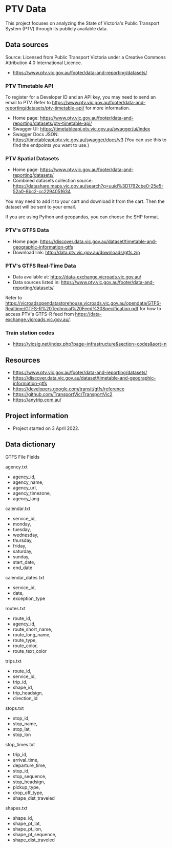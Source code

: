 # PTV Data 

This project focuses on analyzing the State of Victoria's Public Transport System (PTV) through its publicly available data.

## Data sources

Source: Licensed from Public Transport Victoria under a Creative Commons Attribution 4.0 International Licence.

- https://www.ptv.vic.gov.au/footer/data-and-reporting/datasets/

### PTV Timetable API

To register for a Developer ID and an API key, you may need to send an email to PTV. Refer to https://www.ptv.vic.gov.au/footer/data-and-reporting/datasets/ptv-timetable-api/ for more information.

- Home page: https://www.ptv.vic.gov.au/footer/data-and-reporting/datasets/ptv-timetable-api/
- Swagger UI: https://timetableapi.ptv.vic.gov.au/swagger/ui/index
- Swagger Docs JSON: https://timetableapi.ptv.vic.gov.au/swagger/docs/v3 (You can use this to find the endpoints you want to use.)

### PTV Spatial Datasets

- Home page: https://www.ptv.vic.gov.au/footer/data-and-reporting/datasets/
- Combined datasets collection source: https://datashare.maps.vic.gov.au/search?q=uuid%3D1792cbe0-25e5-52a0-8bc2-cc2294051634

You may need to add it to your cart and download it from the cart. Then the dataset will be sent to your email.

If you are using Python and geopandas, you can choose the SHP format.

### PTV's GTFS Data

- Home page: https://discover.data.vic.gov.au/dataset/timetable-and-geographic-information-gtfs
- Download link: http://data.ptv.vic.gov.au/downloads/gtfs.zip

### PTV's GTFS Real-Time Data

- Data available at: https://data-exchange.vicroads.vic.gov.au/
- Data sources listed in: https://www.ptv.vic.gov.au/footer/data-and-reporting/datasets/

Refer to https://vicroadsopendatastorehouse.vicroads.vic.gov.au/opendata/GTFS-Realtime/GTFS-R%20Technical%20Feed%20Specification.pdf for how to access PTV's GTFS-R feed from https://data-exchange.vicroads.vic.gov.au/.

### Train station codes

- https://vicsig.net/index.php?page=infrastructure&section=codes&sort=n

## Resources

- https://www.ptv.vic.gov.au/footer/data-and-reporting/datasets/
- https://discover.data.vic.gov.au/dataset/timetable-and-geographic-information-gtfs
- https://developers.google.com/transit/gtfs/reference
- https://github.com/TransportVic/TransportVic2
- https://anytrip.com.au/


## Project information

- Project started on 3 April 2022.


## Data dictionary

GTFS File Fields

agency.txt
- agency_id,
- agency_name,
- agency_url,
- agency_timezone,
- agency_lang

calendar.txt
- service_id,
- monday,
- tuesday,
- wednesday,
- thursday,
- friday,
- saturday,
- sunday,
- start_date,
- end_date

calendar_dates.txt
- service_id,
- date,
- exception_type

routes.txt
- route_id,
- agency_id,
- route_short_name,
- route_long_name,
- route_type,
- route_color,
- route_text_color

trips.txt
- route_id,
- service_id,
- trip_id,
- shape_id,
- trip_headsign,
- direction_id

stops.txt
- stop_id,
- stop_name,
- stop_lat,
- stop_lon

stop_times.txt
- trip_id,
- arrival_time,
- departure_time,
- stop_id,
- stop_sequence,
- stop_headsign,
- pickup_type,
- drop_off_type,
- shape_dist_traveled

shapes.txt
- shape_id,
- shape_pt_lat,
- shape_pt_lon,
- shape_pt_sequence,
- shape_dist_traveled 
